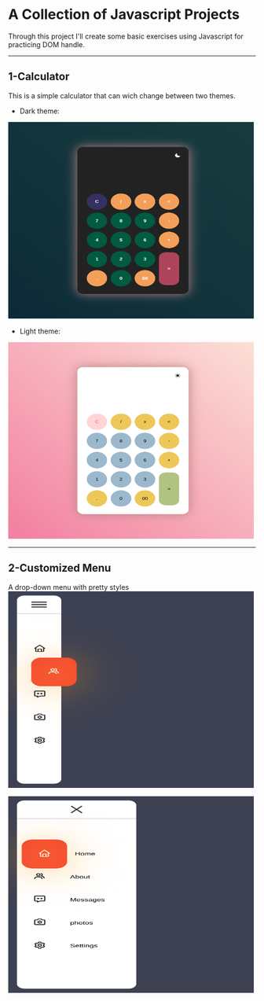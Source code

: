 # A Collection of Javascript Projects

Through this project I'll create some basic exercises using Javascript for practicing DOM handle. 

---

## 1-Calculator 
This is a simple calculator that can wich change between two themes.

- Dark theme:

<img src="/src-photos/calculator-dark.png" width="500px" height="400px" alt="dark theme"></img>

- Light theme:

<img src="/src-photos/calculator-light.png" width="500px" height="400px" alt="light theme"></img>

---
## 2-Customized Menu
A drop-down menu with pretty styles 
<img src="src-photos/menu-close.png" width="500px" height="400px" alt="open menu">

<img src="src-photos//menu-open.png" width="500px" height="400px" alt="close menu">




